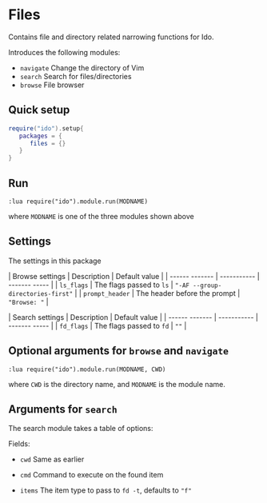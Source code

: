 # Files
Contains file and directory related narrowing functions for Ido.

Introduces the following modules:
- `navigate` Change the directory of Vim
- `search` Search for files/directories
- `browse` File browser

## Quick setup
```lua
require("ido").setup{
   packages = {
      files = {}
   }
}
```

## Run
```vim
:lua require("ido").module.run(MODNAME)
```

where `MODNAME` is one of the three modules shown above

## Settings
The settings in this package

| Browse settings | Description | Default value |
| ------ ------- | ----------- | ------- ----- |
| `ls_flags` | The flags passed to `ls` | `"-AF --group-directories-first"` |
| `prompt_header` | The header before the prompt | `"Browse: "` |

| Search settings | Description | Default value |
| ------ ------- | ----------- | ------- ----- |
| `fd_flags` | The flags passed to `fd` | `""` |

## Optional arguments for `browse` and `navigate`
```vim
:lua require("ido").module.run(MODNAME, CWD)
```

where `CWD` is the directory name, and `MODNAME` is the module name.

## Arguments for `search`
The search module takes a table of options:

Fields:
- `cwd` Same as earlier

- `cmd` Command to execute on the found item

- `items` The item type to pass to `fd -t`, defaults to `"f"`
